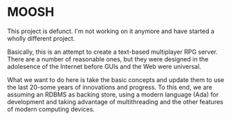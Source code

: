 MOOSH
=====

This project is defunct. I'm not working on it anymore and have started a wholly different project.

Basically, this is an attempt to create a text-based multiplayer RPG server.
There are a number of reasonable ones, but they were designed in
the adolesence of the Internet before GUIs and the Web were
universal. 

What we want to do here is take the basic concepts and update
them to use the last 20-some years of innovations and progress.
To this end, we are assuming an RDBMS as backing store, using a
modern language (Ada) for development and taking advantage of
multithreading and the other features of modern computing
devices.
